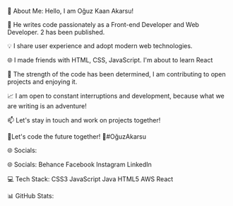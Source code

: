 💫 About Me: Hello, I am Oğuz Kaan Akarsu!

🚀 He writes code passionately as a Front-end Developer and Web Developer. 2 has been published.

💡 I share user experience and adopt modern web technologies.

🌐 I made friends with HTML, CSS, JavaScript. I'm about to learn React

🔧 The strength of the code has been determined, I am contributing to open projects and enjoying it.

📈 I am open to constant interruptions and development, because what we are writing is an adventure!

📫 Let's stay in touch and work on projects together!

🚀Let's code the future together! 🌟#OğuzAkarsu

🌐 Socials:

🌐 Socials:
Behance Facebook Instagram LinkedIn

💻 Tech Stack:
CSS3 JavaScript Java HTML5 AWS React

📊 GitHub Stats:


